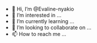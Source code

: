 - 👋 Hi, I’m @Evaline-nyakio
- 👀 I’m interested in ...
- 🌱 I’m currently learning ...
- 💞️ I’m looking to collaborate on ...
- 📫 How to reach me ...

<!---
Evaline-nyakio/Evaline-nyakio is a ✨ special ✨ repository because its `README.md` (this file) appears on your GitHub profile.
You can click the Preview link to take a look at your changes.
--->
